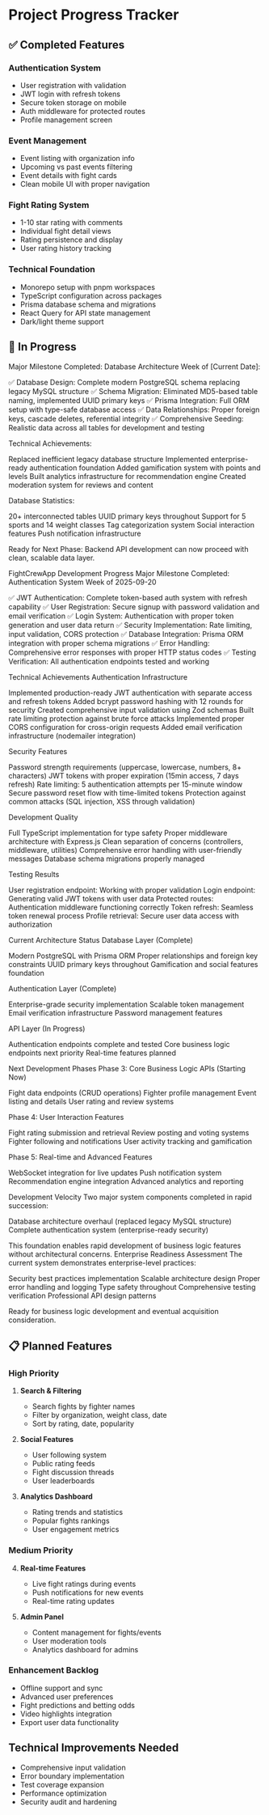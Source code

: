 # Project Progress Tracker

## ✅ Completed Features

### Authentication System
- User registration with validation
- JWT login with refresh tokens
- Secure token storage on mobile
- Auth middleware for protected routes
- Profile management screen

### Event Management
- Event listing with organization info
- Upcoming vs past events filtering
- Event details with fight cards
- Clean mobile UI with proper navigation

### Fight Rating System
- 1-10 star rating with comments
- Individual fight detail views
- Rating persistence and display
- User rating history tracking

### Technical Foundation
- Monorepo setup with pnpm workspaces
- TypeScript configuration across packages
- Prisma database schema and migrations
- React Query for API state management
- Dark/light theme support

## 🚧 In Progress
Major Milestone Completed: Database Architecture
Week of [Current Date]:

✅ Database Design: Complete modern PostgreSQL schema replacing legacy MySQL structure
✅ Schema Migration: Eliminated MD5-based table naming, implemented UUID primary keys
✅ Prisma Integration: Full ORM setup with type-safe database access
✅ Data Relationships: Proper foreign keys, cascade deletes, referential integrity
✅ Comprehensive Seeding: Realistic data across all tables for development and testing

Technical Achievements:

Replaced inefficient legacy database structure
Implemented enterprise-ready authentication foundation
Added gamification system with points and levels
Built analytics infrastructure for recommendation engine
Created moderation system for reviews and content

Database Statistics:

20+ interconnected tables
UUID primary keys throughout
Support for 5 sports and 14 weight classes
Tag categorization system
Social interaction features
Push notification infrastructure

Ready for Next Phase:
Backend API development can now proceed with clean, scalable data layer.



FightCrewApp Development Progress
Major Milestone Completed: Authentication System
Week of 2025-09-20

✅ JWT Authentication: Complete token-based auth system with refresh capability
✅ User Registration: Secure signup with password validation and email verification
✅ Login System: Authentication with proper token generation and user data return
✅ Security Implementation: Rate limiting, input validation, CORS protection
✅ Database Integration: Prisma ORM integration with proper schema migrations
✅ Error Handling: Comprehensive error responses with proper HTTP status codes
✅ Testing Verification: All authentication endpoints tested and working

Technical Achievements
Authentication Infrastructure

Implemented production-ready JWT authentication with separate access and refresh tokens
Added bcrypt password hashing with 12 rounds for security
Created comprehensive input validation using Zod schemas
Built rate limiting protection against brute force attacks
Implemented proper CORS configuration for cross-origin requests
Added email verification infrastructure (nodemailer integration)

Security Features

Password strength requirements (uppercase, lowercase, numbers, 8+ characters)
JWT tokens with proper expiration (15min access, 7 days refresh)
Rate limiting: 5 authentication attempts per 15-minute window
Secure password reset flow with time-limited tokens
Protection against common attacks (SQL injection, XSS through validation)

Development Quality

Full TypeScript implementation for type safety
Proper middleware architecture with Express.js
Clean separation of concerns (controllers, middleware, utilities)
Comprehensive error handling with user-friendly messages
Database schema migrations properly managed

Testing Results

User registration endpoint: Working with proper validation
Login endpoint: Generating valid JWT tokens with user data
Protected routes: Authentication middleware functioning correctly
Token refresh: Seamless token renewal process
Profile retrieval: Secure user data access with authorization

Current Architecture Status
Database Layer (Complete)

Modern PostgreSQL with Prisma ORM
Proper relationships and foreign key constraints
UUID primary keys throughout
Gamification and social features foundation

Authentication Layer (Complete)

Enterprise-grade security implementation
Scalable token management
Email verification infrastructure
Password management features

API Layer (In Progress)

Authentication endpoints complete and tested
Core business logic endpoints next priority
Real-time features planned

Next Development Phases
Phase 3: Core Business Logic APIs (Starting Now)

Fight data endpoints (CRUD operations)
Fighter profile management
Event listing and details
User rating and review systems

Phase 4: User Interaction Features

Fight rating submission and retrieval
Review posting and voting systems
Fighter following and notifications
User activity tracking and gamification

Phase 5: Real-time and Advanced Features

WebSocket integration for live updates
Push notification system
Recommendation engine integration
Advanced analytics and reporting

Development Velocity
Two major system components completed in rapid succession:

Database architecture overhaul (replaced legacy MySQL structure)
Complete authentication system (enterprise-ready security)

This foundation enables rapid development of business logic features without architectural concerns.
Enterprise Readiness Assessment
The current system demonstrates enterprise-level practices:

Security best practices implementation
Scalable architecture design
Proper error handling and logging
Type safety throughout
Comprehensive testing verification
Professional API design patterns

Ready for business logic development and eventual acquisition consideration.






## 📋 Planned Features

### High Priority
1. **Search & Filtering**
   - Search fights by fighter names
   - Filter by organization, weight class, date
   - Sort by rating, date, popularity

2. **Social Features**
   - User following system
   - Public rating feeds
   - Fight discussion threads
   - User leaderboards

3. **Analytics Dashboard**
   - Rating trends and statistics
   - Popular fights rankings
   - User engagement metrics

### Medium Priority
4. **Real-time Features**
   - Live fight ratings during events
   - Push notifications for new events
   - Real-time rating updates

5. **Admin Panel**
   - Content management for fights/events
   - User moderation tools
   - Analytics dashboard for admins

### Enhancement Backlog
- Offline support and sync
- Advanced user preferences
- Fight predictions and betting odds
- Video highlights integration
- Export user data functionality

## Technical Improvements Needed
- Comprehensive input validation
- Error boundary implementation
- Test coverage expansion
- Performance optimization
- Security audit and hardening


